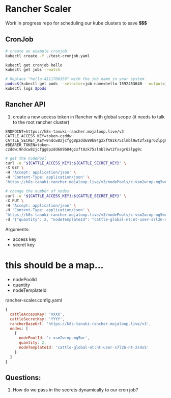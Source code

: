 # Rancher Scaler

Work in progress repo for scheduling our kube clusters to save 💲💲💲


## CronJob

```bash
# create an example cronjob
kubectl create -f ./test-cronjob.yaml

kubectl get cronjob hello
kubectl get jobs --watch

# Replace "hello-4111706356" with the job name in your system
pods=$(kubectl get pods --selector=job-name=hello-1592453640 --output=jsonpath={.items[*].metadata.name})
kubectl logs $pods
```

## Rancher API

1. create a new access token in Rancher with global scope (it needs to talk to the root rancher cluster)
```
ENDPOINT=https://k8s-tanuki-rancher.mojaloop.live/v3
CATTLE_ACCESS_KEY=token-czddw
CATTLE_SECRET_KEY=9ndcw8zjcfgg8pzdd689b84gzxft8zk75zlmbl9wt2fxsgr62lpg9c
#BEARER_TOKEN=token-czddw:9ndcw8zjcfgg8pzdd689b84gzxft8zk75zlmbl9wt2fxsgr62lpg9c
```


```bash
# get the nodePool
curl -u "${CATTLE_ACCESS_KEY}:${CATTLE_SECRET_KEY}" \
-X GET \
-H 'Accept: application/json' \
-H 'Content-Type: application/json' \
'https://k8s-tanuki-rancher.mojaloop.live/v3/nodePools/c-vsm2w:np-mg5wr' 

# change the number of nodes
curl -u "${CATTLE_ACCESS_KEY}:${CATTLE_SECRET_KEY}" \
-X PUT \
-H 'Accept: application/json' \
-H 'Content-Type: application/json' \
'https://k8s-tanuki-rancher.mojaloop.live/v3/nodePools/c-vsm2w:np-mg5wr' \
-d '{"quantity": 2, "nodeTemplateId": "cattle-global-nt:nt-user-s7l26-nt-2s4x5"}'
```


Arguments:
- access key
- secret key
# this should be a map...
- nodePoolId
- quantity
- nodeTemplateId

rancher-scaler.config.yaml
```js
{
  cattleAccessKey: 'XXXX',
  cattleSecretKey: 'YYYY',
  rancherBaseUrl: 'https://k8s-tanuki-rancher.mojaloop.live/v3',
  nodes: [
    {
      nodePoolId: 'c-vsm2w:np-mg5wr',
      quantity: 2,
      nodeTemplateId: 'cattle-global-nt:nt-user-s7l26-nt-2s4x5'
    }
  ]
}
```


## Questions:

1. How do we pass in the secrets dynamically to our cron job?